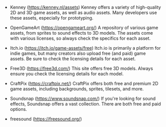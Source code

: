 - Kenney (https://kenney.nl/assets)
    Kenney offers a variety of high-quality 2D and 3D game assets, as well as audio assets. Many developers use these assets, especially for prototyping.

- OpenGameArt (https://opengameart.org/)
    A repository of various game assets, from sprites to sound effects to 3D models. The assets come with various licenses, so always check the specifics for each asset.

- Itch.io (https://itch.io/game-assets/free)
    Itch.io is primarily a platform for indie games, but many creators also upload free (and paid) game assets. Be sure to check the licensing details for each asset.

- Free3D (https://free3d.com/)
  This site offers free 3D models. Always ensure you check the licensing details for each model.

- CraftPix (https://craftpix.net/)
  CraftPix offers both free and premium 2D game assets, including backgrounds, sprites, tilesets, and more.

- Soundsnap (https://www.soundsnap.com/)
  If you're looking for sound effects, Soundsnap offers a vast collection. There are both free and paid options.
  
- freesound (https://freesound.org/)
